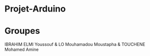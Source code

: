 # Projet-Arduino
# Groupes
IBRAHIM ELMI Youssouf &
LO Mouhamadou Moustapha &
TOUCHENE Mohamed Amine
